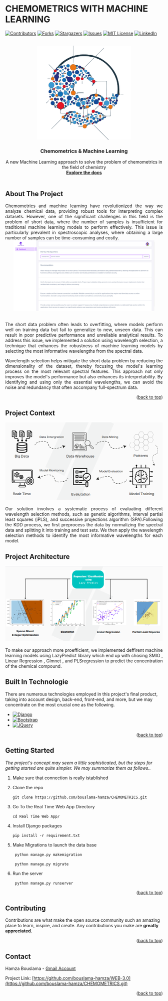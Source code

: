 # CHEMOMETRICS WITH MACHINE LEARNING 
<a name="readme-top"></a>
[![Contributors][contributors-shield]][contributors-url]
[![Forks][forks-shield]][forks-url]
[![Stargazers][stars-shield]][stars-url]
[![Issues][issues-shield]][issues-url]
[![MIT License][license-shield]][license-url]
[![LinkedIn][linkedin-shield]][linkedin-url]

<!-- logo-->
<br />
<div align="center">
  <a href="#">
    <img src="./Images/logo.png" alt="Logo" width="300">
  </a>

  <h3 align="center">Chemometrics & Machine Learning</h3>

  <p align="center">
    A new Machine Learning approach to solve the problem of chemometrics in the field of chemistry
    <br />
    <a href="https://github.com/bouslama-hamza"><strong>Explore the docs</strong></a>
    <br />
    <br />
  </p>
</div>

<!-- ABOUT THE PROJECT -->
## About The Project
<div align="justify">
Chemometrics and machine learning have revolutionized the way we analyze chemical data, providing robust tools for interpreting complex datasets. However, one of the significant challenges in this field is the problem of short data, where the number of samples is insufficient for traditional machine learning models to perform effectively. This issue is particularly prevalent in spectroscopic analyses, where obtaining a large number of samples can be time-consuming and costly.

<br>
<div align="center">
<a href="#">
    <img src="./Images/recomendation.png" alt="Logo" width="450">
  </a>
</div>
<br>

The short data problem often leads to overfitting, where models perform well on training data but fail to generalize to new, unseen data. This can result in poor predictive performance and unreliable analytical results. To address this issue, we implemented a solution using wavelength selection, a technique that enhances the robustness of machine learning models by selecting the most informative wavelengths from the spectral data.

Wavelength selection helps mitigate the short data problem by reducing the dimensionality of the dataset, thereby focusing the model's learning process on the most relevant spectral features. This approach not only improves the model's performance but also enhances its interpretability. By identifying and using only the essential wavelengths, we can avoid the noise and redundancy that often accompany full-spectrum data.
</div>


<p align="right">(<a href="#readme-top">back to top</a>)</p>

## Project Context
<div align="center">
    <a href="#">
    <img src="./Images/concept.png" alt="Logo">
  </a>
</div>
<br>
<div align="justify">
Our solution involves a systematic process of evaluating different wavelength selection methods, such as genetic algorithms, interval partial least squares (iPLS), and successive projections algorithm (SPA).Following the KDD process, we first preprocess the data by normalizing the spectral data and splitting it into training and test sets. We then apply the wavelength selection methods to identify the most informative wavelengths for each model.
</div>

## Project Architecture

<div align="center">
    <a href="#">
        <img src="./Images/image.png" alt="Logo">
     </a>
</div>
<br>
<div align="justify">
To make our approach more proefficient, we implemented deffirent machine learning models using LazyPredict library which end up with chosing SMIO , Linear Regression , Glmnet , and PLSregression to predict the concentration of the chemical compound.
</div>

## Built In Technologie
There are numerous technologies employed in this project's final product, taking into account design, back-end, front-end, and more, but we may concentrate on the most crucial one as the following.

* [![Django][Django.com]][Django-url]
* [![Bootstrap][Bootstrap.com]][Bootstrap-url]
* [![JQuery][JQuery.com]][JQuery-url]

<p align="right">(<a href="#readme-top">back to top</a>)</p>


<!-- GETTING STARTED -->
## Getting Started

_The project's concept may seem a little sophisticated, but the steps for getting started are quite simpler. We may summarize them as follows.._

1. Make sure that connection is really istablished
2. Clone the repo
   ```
   git clone https://github.com/bouslama-hamza/CHEMOMETRICS.git
   ```

3. Go To the Real Time Web App Directory
   ```
   cd Real Time Web App/
   ```

4. Install Django packages
   ```
   pip install -r requirement.txt
   ```
   
5. Make Migrations to launch the data base
   ```
    python manage.py makemigration
   ``` 
   ```
    python manage.py migrate
   ```

6. Run the server
   ```
    python manage.py runserver
    ```

<p align="right">(<a href="#readme-top">back to top</a>)</p>


<!-- CONTRIBUTING -->
## Contributing

Contributions are what make the open source community such an amazing place to learn, inspire, and create. Any contributions you make are **greatly appreciated**.

<p align="right">(<a href="#readme-top">back to top</a>)</p>


<!-- CONTACT -->
## Contact

Hamza Bouslama - [Gmail Account](ham.bousa98@gmail.com)

Project Link: [https://github.com/bouslama-hamza/WEB-3.0](https://github.com/bouslama-hamza/CHEMOMETRICS.git)

<p align="right">(<a href="#readme-top">back to top</a>)</p>

<!-- MARKDOWN LINKS & IMAGES -->
<!-- https://www.markdownguide.org/basic-syntax/#reference-style-links -->
[contributors-shield]: https://img.shields.io/github/contributors/othneildrew/Best-README-Template.svg?style=for-the-badge
[contributors-url]: https://github.com/othneildrew/Best-README-Template/graphs/contributors
[forks-shield]: https://img.shields.io/github/forks/othneildrew/Best-README-Template.svg?style=for-the-badge
[forks-url]: https://github.com/othneildrew/Best-README-Template/network/members
[stars-shield]: https://img.shields.io/github/stars/othneildrew/Best-README-Template.svg?style=for-the-badge
[stars-url]: https://github.com/othneildrew/Best-README-Template/stargazers
[issues-shield]: https://img.shields.io/github/issues/othneildrew/Best-README-Template.svg?style=for-the-badge
[issues-url]: https://github.com/othneildrew/Best-README-Template/issues
[license-shield]: https://img.shields.io/github/license/othneildrew/Best-README-Template.svg?style=for-the-badge
[license-url]: https://github.com/othneildrew/Best-README-Template/blob/master/LICENSE.txt
[linkedin-shield]: https://img.shields.io/badge/-LinkedIn-black.svg?style=for-the-badge&logo=linkedin&colorB=555
[linkedin-url]: https://linkedin.com/in/hamza-bouslama
[Django.com]:https://img.shields.io/badge/Django-0769AD?style=for-the-badge&logo=django&logoColor=white
[Django-url]:https://www.djangoproject.com/
[Bootstrap.com]: https://img.shields.io/badge/Bootstrap-563D7C?style=for-the-badge&logo=bootstrap&logoColor=white
[Bootstrap-url]: https://getbootstrap.com
[JQuery.com]: https://img.shields.io/badge/jQuery-0769AD?style=for-the-badge&logo=jquery&logoColor=white
[JQuery-url]: https://jquery.com 